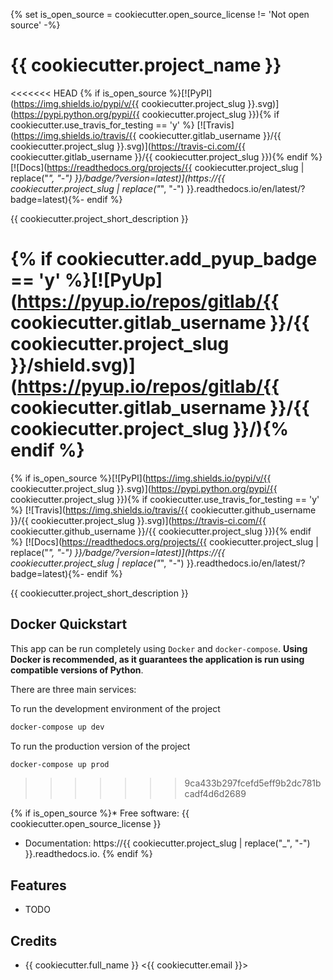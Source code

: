 {% set is_open_source = cookiecutter.open_source_license != 'Not open source' -%}
# {{ cookiecutter.project_name }}

<<<<<<< HEAD
{% if is_open_source %}[![PyPI](https://img.shields.io/pypi/v/{{ cookiecutter.project_slug }}.svg)](https://pypi.python.org/pypi/{{ cookiecutter.project_slug }}){% if cookiecutter.use_travis_for_testing == 'y' %} [![Travis](https://img.shields.io/travis/{{ cookiecutter.gitlab_username }}/{{ cookiecutter.project_slug }}.svg)](https://travis-ci.com/{{ cookiecutter.gitlab_username }}/{{ cookiecutter.project_slug }}){% endif %} [![Docs](https://readthedocs.org/projects/{{ cookiecutter.project_slug | replace("_", "-") }}/badge/?version=latest)](https://{{ cookiecutter.project_slug | replace("_", "-") }}.readthedocs.io/en/latest/?badge=latest){%- endif %}

{{ cookiecutter.project_short_description }}

{% if cookiecutter.add_pyup_badge == 'y' %}[![PyUp](https://pyup.io/repos/gitlab/{{ cookiecutter.gitlab_username }}/{{ cookiecutter.project_slug }}/shield.svg)](https://pyup.io/repos/gitlab/{{ cookiecutter.gitlab_username }}/{{ cookiecutter.project_slug }}/){% endif %}
=======
{% if is_open_source %}[![PyPI](https://img.shields.io/pypi/v/{{ cookiecutter.project_slug }}.svg)](https://pypi.python.org/pypi/{{ cookiecutter.project_slug }}){% if cookiecutter.use_travis_for_testing == 'y' %} [![Travis](https://img.shields.io/travis/{{ cookiecutter.github_username }}/{{ cookiecutter.project_slug }}.svg)](https://travis-ci.com/{{ cookiecutter.github_username }}/{{ cookiecutter.project_slug }}){% endif %} [![Docs](https://readthedocs.org/projects/{{ cookiecutter.project_slug | replace("_", "-") }}/badge/?version=latest)](https://{{ cookiecutter.project_slug | replace("_", "-") }}.readthedocs.io/en/latest/?badge=latest){%- endif %}

{{ cookiecutter.project_short_description }}

## Docker Quickstart

This app can be run completely using `Docker` and `docker-compose`. **Using Docker is recommended, as it guarantees the application is run using compatible versions of Python**.

There are three main services:

To run the development environment of the project

```bash
docker-compose up dev
```

To run the production version of the project

```bash
docker-compose up prod
```
>>>>>>> 9ca433b297fcefd5eff9b2dc781bcadf4d6d2689

{% if is_open_source %}* Free software: {{ cookiecutter.open_source_license }}
* Documentation: https://{{ cookiecutter.project_slug | replace("_", "-") }}.readthedocs.io.
{% endif %}

## Features

* TODO

## Credits
* {{ cookiecutter.full_name }} <{{ cookiecutter.email }}>
